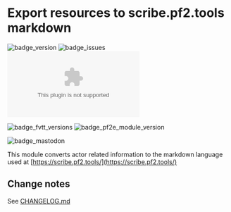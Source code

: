 # Export resources to scribe.pf2.tools markdown

![badge_version] ![badge_issues] ![badge_downloads]

![badge_fvtt_versions] ![badge_pf2e_module_version]

![badge_mastodon]

This module converts actor related information to the markdown language used at [https://scribe.pf2.tools/](https://scribe.pf2.tools/)

## Change notes

See [CHANGELOG.md](CHANGELOG.md)


[badge_version]: https://img.shields.io/github/v/tag/bushvin/pf2e-export-scribe?label=Version&style=flat-square&color=2577a1
[badge_issues]: https://img.shields.io/github/issues/bushvin/pf2e-export-scribe?style=flat-square
[badge_downloads]: https://img.shields.io/github/downloads/bushvin/pf2e-export-scribe/pf2e-export-scribe.zip?label=Downloads&style=flat-square&color=9b43a8
[badge_fvtt_versions]: https://img.shields.io/endpoint?url=https://foundryshields.com/version?url=https://github.com/bushvin/pf2e-export-scribe/releases/latest/download/module.json&style=flat-square&color=ff6400
[badge_pf2e_module_version]: https://img.shields.io/endpoint?url=https%3A%2F%2Ffoundryshields.com%2Fsystem%3FnameType%3Dfull%26showVersion%3D1%26style%3Dflat%26url%3Dhttps%3A%2F%2Fgithub.com%2Fbushvin%2Fpf2e-export-scribe%2Freleases%2Flatest%2Fdownload%2Fmodule.json&style=flat-square&color=002a17
[badge_mastodon]: https://img.shields.io/mastodon/follow/1084764?domain=https%3A%2F%2Fmastodon.social&logo=mastodon&logoColor=white&style=flat-square&label=%40bushvin%40mastodon.social

